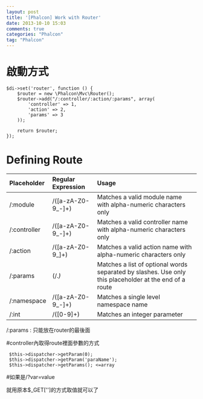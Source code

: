 ```yaml
---
layout: post
title: '[Phalcon] Work with Router'
date: 2013-10-10 15:03
comments: true
categories: "Phalcon"
tag: "Phalcon"
---
```

# 啟動方式
```
$di->set('router', function () {
    $router = new \Phalcon\Mvc\Router();
    $router->add("/:controller/:action/:params", array(
        'controller' => 1,
        'action' => 2,
        'params' => 3
    ));

    return $router;
});
```
# Defining  Route
| Placeholder | Regular Expression | Usage |
| :------------| :-----------------| :----------- |
| /:module    | /([a-zA-Z0-9_-]+)  |Matches a valid module name with alpha-numeric characters only|
| /:controller| /([a-zA-Z0-9_-]+)  |Matches a valid controller name with alpha-numeric characters only |
| /:action    | /([a-zA-Z0-9_]+)   |Matches a valid action name with alpha-numeric characters only |
|/:params     |(/.*)*              |Matches a list of optional words separated by slashes. Use only this placeholder at the end of a route|
|/:namespace	|/([a-zA-Z0-9_-]+)	|Matches a single level namespace name
|/:int	|/([0-9]+)|	Matches an integer parameter

/:params : 只能放在router的最後面
		

#controller內取得route裡面參數的方式

```
 $this->dispatcher->getParam(0);
 $this->dispatcher->getParam('paraName');
 $this->dispatcher->getParams(); <=array
```

#如果是/?var=value

就用原本$_GET['']的方式取值就可以了